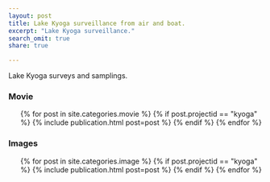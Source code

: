 ```yaml
---
layout: post
title: Lake Kyoga surveillance from air and boat.
excerpt: "Lake Kyoga surveillance."
search_omit: true
share: true

---
```


Lake Kyoga surveys and samplings.

### Movie

<ul class="post-list">
{% for post in site.categories.movie %}
  {% if post.projectid == "kyoga" %}
    {% include publication.html post=post %}
  {% endif %}
{% endfor %}
</ul>

### Images

<ul class="post-list">
{% for post in site.categories.image %}
  {% if post.projectid == "kyoga" %}
    {% include publication.html post=post %}
  {% endif %}
{% endfor %}
</ul>
